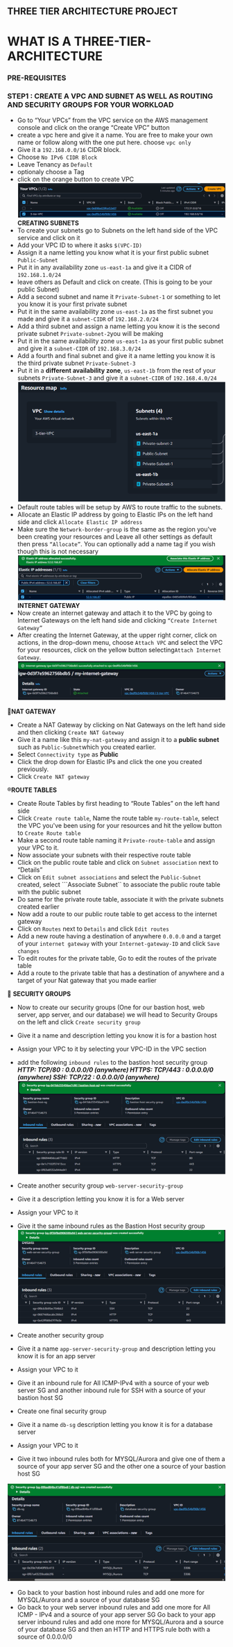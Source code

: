 ## THREE TIER ARCHITECTURE PROJECT

# WHAT IS A THREE-TIER-ARCHITECTURE

### PRE-REQUISITES

### STEP1 : CREATE A VPC AND SUBNET AS WELL AS ROUTING AND SECURITY GROUPS FOR YOUR WORKLOAD
- Go to “Your VPCs” from the VPC service on the AWS management console and click on the orange “Create VPC” button
- create a vpc here and give it a name. You are free to make your own name or follow along with the one put here. choose ```vpc only```
- Give it a ```192.168.0.0/16``` CIDR block.
- Choose ```No IPv6 CIDR Block``` 
- Leave Tenancy as ```Default```
- optionaly choose a Tag
- click on the orange button to create VPC
![vpc-image](images/vpc.png)
**CREATING SUBNETS**
- To create your subnets go to Subnets on the left hand side of the VPC service and click on it
- Add your VPC ID to where it asks ```$(VPC-ID)```
- Assign it a name letting you know what it is your first public subnet ```Public-Subnet```
- Put it in any availability zone ```us-east-1a``` and give it a CIDR of ```192.168.1.0/24```
- leave others as Default and click on create. (This is going to be your public Subnet)
- Add a second subnet and name it ```Private-Subnet-1``` or something to let you know it is your first private subnet
- Put it in the same availability zone ```us-east-1a``` as the first subnet you made and give it a ```subnet-CIDR``` of ```192.168.2.0/24```
- Add a third subnet and assign a name letting you know it is the second private subnet ```Private-subnet-2```you will be making
- Put it in the same availability zone ```us-east-1a``` as your first public subnet and give it a ```subnet-CIDR``` of ```192.168.3.0/24```
- Add a fourth and final subnet and give it a name letting you know it is the third private subnet ```Private-Subnet-3```
- Put it in a **different availability zone**, ```us-east-1b``` from the rest of your subnets ```Private-Subnet-3``` and give it a ```subnet-CIDR``` of ```192.168.4.0/24```
![subnet-resource-image](images/subnet-resource-map.png)
- Default route tables will be setup by AWS to route traffic to the subnets. 
- Allocate an Elastic IP address by going to Elastic IPs on the left hand side and click ```Allocate Elastic IP address```
- Make sure the ```Network-border-group``` is the same as the region you've been creating your resources and Leave all other settings as default then press ```“Allocate”```. You can optionally add a name tag if you wish though this is not necessary
![elastic-ip](images/elastic-ip.png)
**INTERNET GATEWAY**
- Now create an internet gateway and attach it to the VPC by going to Internet Gateways on the left hand side and clicking ```“Create Internet Gateway”```
- After creating the Internet Gateway, at the upper right corner, click on actions, in the drop-down menu, choose ```Attach VPC``` and select the VPC for your resources, click on the yellow button selecting```Attach Internet Gateway```.
![internet-gateway](images/internet-gateway.png)

📲**NAT GATEWAY**
- Create a NAT Gateway by clicking on Nat Gateways on the left hand side and then clicking ```Create NAT Gateway```
- Give it a name like this ```my-nat-gateway``` and assign it to a **public subnet** such as ```Public-Subnet```which you created earlier.
- Select ```Connectivity type``` as **Public**
- Click the drop down for Elastic IPs and click the one you created previously.
- Click ```Create NAT gateway```

®️**ROUTE TABLES**
- Create Route Tables by first heading to “Route Tables” on the left hand side
- Click ```Create route table```, Name the route table ```my-route-table```, select the VPC you've been using for your resources and hit the yellow button to ```Create Route table```
- Make a second route table naming it ```Private-route-table``` and assign your VPC to it.
- Now associate your subnets with their respective route table
- Click on the public route table and click on ```Subnet association``` next to “Details”
- Click on ```Edit subnet associations``` and select the ```Public-Subnet``` created, select ```Associate Subnet`` to associate the public route table with the public subnet
- Do same for the private route table, associate it with the private subnets created earlier
- Now add a route to our public route table to get access to the internet gateway
- Click on ```Routes``` next to ```Details``` and click ```Edit routes```
- Add a new route having a destination of anywhere ```0.0.0.0``` and a target of your ```internet gateway``` with your ```Internet-gateway-ID``` and click ```Save changes```
- To edit routes for the private table, Go to edit the routes of the private table
- Add a route to the private table that has a destination of anywhere and a target of your Nat gateway that you made earlier

🔐 **SECURITY GROUPS**
- Now to create our security groups (One for our bastion host, web server, app server, and our database) we will head to Security Groups on the left and click ```Create security group```
- Give it a name and description letting you know it is for a bastion host
- Assign your VPC to it by selecting your VPC-ID in the VPC section
- add the following ```inbound rules``` to the bastion host security group
   ***HTTP: TCP/80 : 0.0.0.0/0 (anywhere)
   HTTPS: TCP/443 : 0.0.0.0/0 (anywhere)
   SSH: TCP/22 : 0.0.0.0/0 (anywhere)***
![bastion-host](images/bastion-host-sg.png)


- Create another security group ```web-server-security-group```
- Give it a description letting you know it is for a Web server
- Assign your VPC to it
- Give it the same inbound rules as the Bastion Host security group
![webserver-sg](images/webserver-sg.png)

- Create another security group
- Give it a name ```app-server-security-group``` and description letting you know it is for an app server
- Assign your VPC to it
- Give it an inbound rule for All ICMP-IPv4 with a source of your web server SG and another inbound rule for SSH with a source of your bastion host SG
- Create one final security group 
- Give it a name ```db-sg``` description letting you know it is for a database server
- Assign your VPC to it
- Give it two inbound rules both for MYSQL/Aurora and give one of them a source of your app server SG and the other one a source of your bastion host SG

![db-sg](images/db-sg.png)
- Go back to your bastion host inbound rules and add one more for MYSQL/Aurora and a source of your database SG
- Go back to your web server inbound rules and add one more for All ICMP - IPv4 and a source of your app server SG
Go back to your app server inbound rules and add one more for MYSQL/Aurora and a source of your database SG and then an HTTP and HTTPS rule both with a source of 0.0.0.0/0

